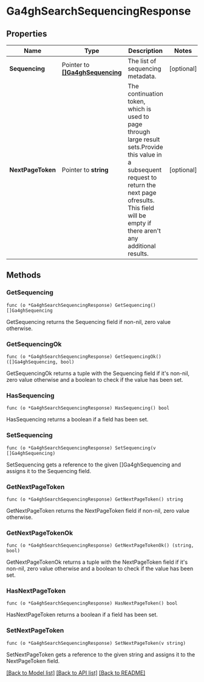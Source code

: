 # Ga4ghSearchSequencingResponse

## Properties

Name | Type | Description | Notes
------------ | ------------- | ------------- | -------------
**Sequencing** | Pointer to [**[]Ga4ghSequencing**](ga4ghSequencing.md) | The list of sequencing metadata. | [optional] 
**NextPageToken** | Pointer to **string** | The continuation token, which is used to page through large result sets.Provide this value in a subsequent request to return the next page ofresults. This field will be empty if there aren&#39;t any additional results. | [optional] 

## Methods

### GetSequencing

`func (o *Ga4ghSearchSequencingResponse) GetSequencing() []Ga4ghSequencing`

GetSequencing returns the Sequencing field if non-nil, zero value otherwise.

### GetSequencingOk

`func (o *Ga4ghSearchSequencingResponse) GetSequencingOk() ([]Ga4ghSequencing, bool)`

GetSequencingOk returns a tuple with the Sequencing field if it's non-nil, zero value otherwise
and a boolean to check if the value has been set.

### HasSequencing

`func (o *Ga4ghSearchSequencingResponse) HasSequencing() bool`

HasSequencing returns a boolean if a field has been set.

### SetSequencing

`func (o *Ga4ghSearchSequencingResponse) SetSequencing(v []Ga4ghSequencing)`

SetSequencing gets a reference to the given []Ga4ghSequencing and assigns it to the Sequencing field.

### GetNextPageToken

`func (o *Ga4ghSearchSequencingResponse) GetNextPageToken() string`

GetNextPageToken returns the NextPageToken field if non-nil, zero value otherwise.

### GetNextPageTokenOk

`func (o *Ga4ghSearchSequencingResponse) GetNextPageTokenOk() (string, bool)`

GetNextPageTokenOk returns a tuple with the NextPageToken field if it's non-nil, zero value otherwise
and a boolean to check if the value has been set.

### HasNextPageToken

`func (o *Ga4ghSearchSequencingResponse) HasNextPageToken() bool`

HasNextPageToken returns a boolean if a field has been set.

### SetNextPageToken

`func (o *Ga4ghSearchSequencingResponse) SetNextPageToken(v string)`

SetNextPageToken gets a reference to the given string and assigns it to the NextPageToken field.


[[Back to Model list]](../README.md#documentation-for-models) [[Back to API list]](../README.md#documentation-for-api-endpoints) [[Back to README]](../README.md)


